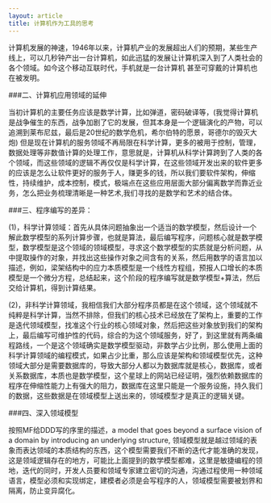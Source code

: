```yaml
---
layout: article
title: 计算机作为工具的思考
---
```


计算机发展的神速，1946年以来，计算机产业的发展超出人们的预期，某些生产线上，可以几秒钟产出一台计算机，如此迅猛的发展让计算机深入到了人类社会的各个领域。如今这个移动互联时代，手机就是一台计算机
甚至可穿戴的计算机也在被发明。

###二、计算机应用领域的延伸

当初计算机的主要任务应该是数学计算，比如弹道，密码破译等，(我觉得计算机是战争催生的东西，战争加剧了它的发展，但其本身是一个逻辑演化的产物，可以追溯到莱布尼兹，最后是20世纪的数学危机，希尔伯特的愿景，哥德尔的毁灭大炮) 但是现在计算机的服务领域不再局限在科学计算，更多的被用于控制，管理，数据处理等非数值计算的处理工作，意思就是，计算机从科学计算跨到了人类的各个领域，而这些领域的逻辑不再仅仅是科学计算，在这些领域开发出来的软件更多的应该是怎么让软件更好的服务于人，赚更多的钱，所以我们要软件架构，伸缩性，持续维护，成本控制，模式，极端点在这些应用层面大部分偏离数学而靠近业务，怎么把业务梳理清晰是一种艺术,我们寻找的是数学和艺术的结合体。
 
###三、程序编写的差异：
 
(1)，科学计算领域：首先从具体问题抽象出一个适当的数学模型，然后设计一个解此数学模型的系列计算步骤，也就是算法，最后编写程序，问题核心就是数学模型，数学模型是这个领域的领域模型，寻求这个数学模型的实质就是分析问题，从中提取操作的对象，并找出这些操作对象之间含有的关系，然后用数学的语言加以描述，例如，梁架结构中的应力本质模型是一个线性方程组，预报人口增长的本质模型是一个微分方程，总结起来，这个阶段的程序编写就是数学模型+算法，然后交给计算机，得到计算结果。

 
(2)，非科学计算领域，我相信我们大部分程序员都是在这个领域，这个领域就不纯粹是科学计算，当然不排除，但我们的核心技术已经放在了架构上，重要的工作是迭代领域模型，找准这个行业的核心领域对象，然后把这些对象放到我们的架构上，最后编写可维护性的代码，综合的为这个领域服务，好了，到这里就有两条编程路线，一个是这个领域确实是数学模型驱动，非数学占少比例，那么使用上面的科学计算领域的编程模式，如果占少比重，那么应该是架构和领域模型优先，这种领域大部分是需要数据库的，导致大部分人都以为数据库就是核心，数据库，或者关系数据库，本质也是数学模型，这个星球上的网站已经证明，强烈依赖数据库的程序在伸缩性能力上有强大的阻力，数据库在这里只能是一个服务设施，持久我们的数据，这些数据是在领域模型上送出来的，领域模型才是真正的逻辑关键。

 
###四、深入领域模型
 
按照MF给DDD写的序里的描述，a model that goes beyond a surface vision of a domain by introducing an underlying structure,  领域模型就是越过领域的表象而表达领域的本质结构的东西，这个模型需要我们不断的迭代才能准确的发现，这是领域逻辑存在的地方，可能比上面提到的数学模型都难，这里是敏捷编程的领地，迭代的同时，开发人员要和领域专家建立密切的沟通，沟通过程使用一种领域语言，模型必须和实现绑定，建模者必须是会写程序的人，领域模型需要被划界和隔离，防止变异腐化。
